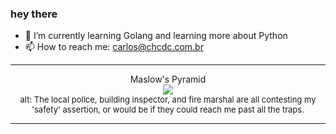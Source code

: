 ### hey there 

- :seedling: I’m currently learning Golang and learning more about Python
- :mailbox: How to reach me: carlos@chcdc.com.br


---


<!-- xkcd -->
<p align="center">Maslow's Pyramid</br><img src=https://imgs.xkcd.com/comics/maslows_pyramid.png></br><font size =2>alt: The local police, building inspector, and fire marshal are all contesting my 'safety' assertion, or would be if they could reach me past all the traps.</br></font></p></table></p> 


<!-- xkcd -->
---
